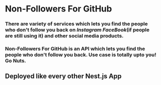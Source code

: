 # Non-Followers For GitHub

### There are variety of services which lets you find the people who don't follow you back on *Instagram* *FaceBook*(if people are still using it) and other social media products.

### Non-Followers For GitHub is an API which lets you find the people who don't follow you back. Use case is totally upto you! Go Nuts.


## Deployed like every other Nest.js App